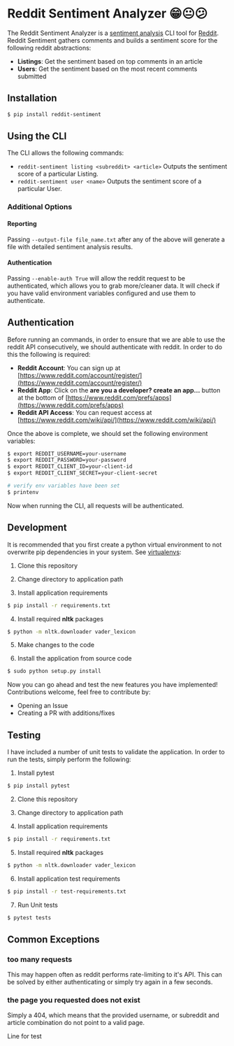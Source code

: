 # Reddit Sentiment Analyzer 😁😐😕

The Reddit Sentiment Analyzer is a [sentiment analysis](https://en.wikipedia.org/wiki/Sentiment_analysis) CLI tool for [Reddit](https://www.reddit.com/). Reddit Sentiment gathers comments and builds a sentiment score for the following reddit abstractions:

- **Listings**: Get the sentiment based on top comments in an article
- **Users**:  Get the sentiment based on the most recent comments submitted

## Installation ##

```bash
$ pip install reddit-sentiment
```

## Using the CLI ##

The CLI allows the following commands:

- `reddit-sentiment listing <subreddit> <article>` Outputs the sentiment score of a particular Listing.
- `reddit-sentiment user <name>` Outputs the sentiment score of a particular User.

### Additional Options ###

#### Reporting ####

Passing `--output-file file_name.txt` after any of the above will generate a file with detailed sentiment analysis results.

#### Authentication ####

Passing `--enable-auth True` will allow the reddit request to be authenticated, which allows you to grab more/cleaner data. It will check if you have valid environment variables configured and use them to authenticate.

## Authentication ##

Before running an commands, in order to ensure that we are able to use the reddit API consecutively, we should authenticate with reddit. In order to do this the following is required:

- **Reddit Account**: You can sign up at [https://www.reddit.com/account/register/](https://www.reddit.com/account/register/)
- **Reddit App**: Click on the **are you a developer? create an app...** button at the bottom of [https://www.reddit.com/prefs/apps](https://www.reddit.com/prefs/apps)
- **Reddit API Access**: You can request access at [https://www.reddit.com/wiki/api/](https://www.reddit.com/wiki/api/)

Once the above is complete, we should set the following environment variables:

```bash
$ export REDDIT_USERNAME=your-username
$ export REDDIT_PASSWORD=your-password
$ export REDDIT_CLIENT_ID=your-client-id
$ export REDDIT_CLIENT_SECRET=your-client-secret

# verify env variables have been set
$ printenv
```

Now when running the CLI, all requests will be authenticated.

## Development ##

It is recommended that you first create a python virtual environment to not overwrite pip dependencies in your system. See [virtualenvs](http://docs.python-guide.org/en/latest/dev/virtualenvs/):

1. Clone this repository

2. Change directory to application path

3. Install application requirements

```bash
$ pip install -r requirements.txt
```

4. Install required **nltk** packages

```bash
$ python -m nltk.downloader vader_lexicon
```

5. Make changes to the code

6. Install the application from source code

```bash
$ sudo python setup.py install
```

Now you can go ahead and test the new features you have implemented! Contributions welcome, feel free to contribute by:

- Opening an Issue
- Creating a PR with additions/fixes

## Testing ##

I have included a number of unit tests to validate the application. In order to run the tests, simply perform the following:

1. Install pytest

```bash
$ pip install pytest
```

2. Clone this repository

3. Change directory to application path

4. Install application requirements

```bash
$ pip install -r requirements.txt
```

5. Install required **nltk** packages

```bash
$ python -m nltk.downloader vader_lexicon
```

6. Install application test requirements

```bash
$ pip install -r test-requirements.txt
```

7. Run Unit tests

```bash
$ pytest tests
```

## Common Exceptions ##

### too many requests ###

This may happen often as reddit performs rate-limiting to it's API. This can be solved by either authenticating or simply try again in a few seconds.

### the page you requested does not exist ###

Simply a 404, which means that the provided username, or subreddit and article combination do not point to a valid page.

Line for test
